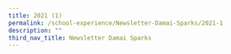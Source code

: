 ```yaml
---
title: 2021 (1)
permalink: /school-experience/Newsletter-Damai-Sparks/2021-1
description: ""
third_nav_title: Newsletter Damai Sparks
---
```

